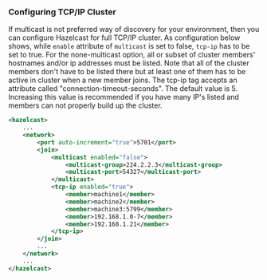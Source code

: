 

### Configuring TCP/IP Cluster

If multicast is not preferred way of discovery for your environment, then you can configure Hazelcast for full TCP/IP cluster. As configuration below shows, while `enable` attribute of `multicast` is set to false, `tcp-ip` has to be set to true. For the none-multicast option, all or subset of cluster members' hostnames and/or ip addresses must be listed. Note that all of the cluster members don't have to be listed there but at least one of them has to be active in cluster when a new member joins. The tcp-ip tag accepts an attribute called "connection-timeout-seconds". The default value is 5. Increasing this value is recommended if you have many IP's listed and members can not properly build up the cluster.

```xml
<hazelcast>
    ...
    <network>
        <port auto-increment="true">5701</port>
        <join>
            <multicast enabled="false">
                <multicast-group>224.2.2.3</multicast-group>
                <multicast-port>54327</multicast-port>
            </multicast>
            <tcp-ip enabled="true">
                <member>machine1</member>
                <member>machine2</member>
                <member>machine3:5799</member>
                <member>192.168.1.0-7</member>
                <member>192.168.1.21</member>
            </tcp-ip>
        </join>
        ...
    </network>
    ...
</hazelcast>
```